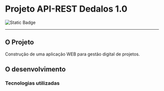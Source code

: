 # Projeto API-REST Dedalos 1.0


![Static Badge](https://img.shields.io/badge/dedalos-v1.0-brightgreen)

---

## O Projeto

Construção de uma aplicação WEB para gestão digital de projetos.

## O desenvolvimento

### Tecnologias utilizadas
